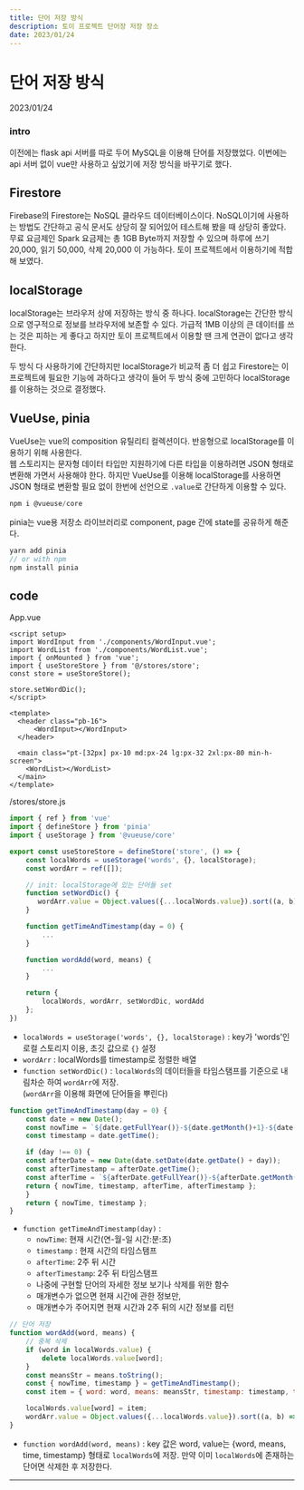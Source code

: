 ```yaml
---
title: 단어 저장 방식 
description: 토이 프로젝트 단어장 저장 장소
date: 2023/01/24
---
```


# 단어 저장 방식
<div class="flex justify-end text-sm">2023/01/24</div>

### intro
이전에는 flask api 서버를 따로 두어 MySQL을 이용해 단어를 저장했었다. 이번에는 api 서버 없이 vue만 사용하고 싶었기에 저장 방식을 바꾸기로 했다.

## Firestore
Firebase의 Firestore는 NoSQL 클라우드 데이터베이스이다. NoSQL이기에 사용하는 방법도 간단하고 공식 문서도 상당히 잘 되어있어 테스트해 봤을 때 상당히 좋았다. 무료 요금제인 Spark 요금제는 총 1GB Byte까지 저장할 수 있으며 하루에 쓰기 20,000, 읽기 50,000, 삭제 20,000 이 가능하다. 토이 프로젝트에서 이용하기에 적합해 보였다.

## localStorage
localStorage는 브라우저 상에 저장하는 방식 중 하나다. localStorage는 간단한 방식으로 영구적으로 정보를 브라우저에 보존할 수 있다. 가급적 1MB 이상의 큰 데이터를 쓰는 것은 피하는 게 좋다고 하지만 토이 프로젝트에서 이용할 땐 크게 연관이 없다고 생각한다.  

두 방식 다 사용하기에 간단하지만 localStorage가 비교적 좀 더 쉽고 Firestore는 이 프로젝트에 필요한 기능에 과하다고 생각이 들어 두 방식 중에 고민하다 localStorage를 이용하는 것으로 결정했다. 

## VueUse, pinia
VueUse는 vue의 composition 유틸리티 컬렉션이다. 반응형으로 localStorage를 이용하기 위해 사용한다.  
웹 스토리지는 문자형 데이터 타입만 지원하기에 다른 타입을 이용하려면 JSON 형태로 변환해 가면서 사용해야 한다. 하지만 
VueUse를 이용해 localStorage를 사용하면 JSON 형태로 변환할 필요 없이 한번에 선언으로 `.value`로 간단하게 이용할 수 있다.

```js
npm i @vueuse/core
```
pinia는 vue용 저장소 라이브러리로 component, page 간에 state를 공유하게 해준다.
```js
yarn add pinia
// or with npm
npm install pinia
```

## code
App.vue

```vue
<script setup>
import WordInput from './components/WordInput.vue';
import WordList from './components/WordList.vue';
import { onMounted } from 'vue';
import { useStoreStore } from '@/stores/store';
const store = useStoreStore();

store.setWordDic();
</script>

<template>
  <header class="pb-16">
      <WordInput></WordInput>
  </header>

  <main class="pt-[32px] px-10 md:px-24 lg:px-32 2xl:px-80 min-h-screen">
    <WordList></WordList>
  </main>
</template>
```
/stores/store.js

```js
import { ref } from 'vue'
import { defineStore } from 'pinia'
import { useStorage } from '@vueuse/core'

export const useStoreStore = defineStore('store', () => {
    const localWords = useStorage('words', {}, localStorage);
    const wordArr = ref([]);

    // init: localStorage에 있는 단어들 set
    function setWordDic() {
       wordArr.value = Object.values({...localWords.value}).sort((a, b) => b.timestamp-a.timestamp);
    } 

    function getTimeAndTimestamp(day = 0) {
        ...
    }

    function wordAdd(word, means) {
        ...
    }

    return {
        localWords, wordArr, setWordDic, wordAdd
    };
})
```

- `localWords = useStorage('words', {}, localStorage)` : key가 'words'인 로컬 스토리지 이용, 초깃 값으로 `{}` 설정  
- `wordArr` : localWords를 timestamp로 정렬한 배열   
- `function setWordDic()` : `localWords`의 데이터들을 타임스탬프를 기준으로 내림차순 하여 `wordArr`에 저장.  
(`wordArr`을 이용해 화면에 단어들을 뿌린다)  

```js
function getTimeAndTimestamp(day = 0) {
    const date = new Date();
    const nowTime = `${date.getFullYear()}-${date.getMonth()+1}-${date.getDate()} ${date.getHours()}:${date.getMinutes()}`;
    const timestamp = date.getTime();

    if (day !== 0) {
    const afterDate = new Date(date.setDate(date.getDate() + day));
    const afterTimestamp = afterDate.getTime();
    const afterTime = `${afterDate.getFullYear()}-${afterDate.getMonth()+1}-${afterDate.getDate()} ${afterDate.getHours()}:${afterDate.getMinutes()}`;
    return { nowTime, timestamp, afterTime, afterTimestamp };
    }
    return { nowTime, timestamp };
}
```
- `function getTimeAndTimestamp(day)` : 
    - `nowTime`: 현재 시간(연-월-일 시간:분:초)
    - `timestamp` : 현재 시간의 타임스탬프
    - `afterTime`: 2주 뒤 시간
    - `afterTimestamp`: 2주 뒤 타임스탬프   
    - 나중에 구현할 단어의 자세한 정보 보기나 삭제를 위한 함수 
    - 매개변수가 없으면 현재 시간에 관한 정보만,
    - 매개변수가 주어지면 현재 시간과 2주 뒤의 시간 정보를 리턴

```js
// 단어 저장
function wordAdd(word, means) {
    // 중복 삭제
    if (word in localWords.value) {
        delete localWords.value[word];
    }
    const meansStr = means.toString();
    const { nowTime, timestamp } = getTimeAndTimestamp();
    const item = { word: word, means: meansStr, timestamp: timestamp, time: nowTime, check: true };

    localWords.value[word] = item;
    wordArr.value = Object.values({...localWords.value}).sort((a, b) => b.timestamp-a.timestamp);
}
```
- `function wordAdd(word, means)` : key 값은 word, value는 {word, means, time, timestamp} 형태로 `localWords`에 저장. 만약 이미 `localWords`에 존재하는 단어면 삭제한 후 저장한다.



---